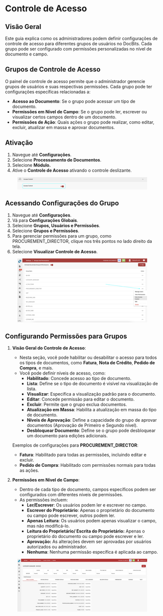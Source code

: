 # Controle de Acesso

## Visão Geral

Este guia explica como os administradores podem definir configurações de controle de acesso para diferentes grupos de usuários no DocBits. Cada grupo pode ser configurado com permissões personalizadas no nível de documento e campo.

## Grupos de Controle de Acesso

O painel de controle de acesso permite que o administrador gerencie grupos de usuários e suas respectivas permissões. Cada grupo pode ter configurações específicas relacionadas a:

* **Acesso ao Documento**: Se o grupo pode acessar um tipo de documento.
* **Permissões em Nível de Campo**: Se o grupo pode ler, escrever ou visualizar certos campos dentro de um documento.
* **Permissões de Ação**: Quais ações o grupo pode realizar, como editar, excluir, atualizar em massa e aprovar documentos.

## Ativação

1. Navegue até **Configurações**.
2. Selecione **Processamento de Documentos**.
3. Selecione **Módulo.**
4. Ative o **Controle de Acesso** ativando o controle deslizante.

<figure><img src="../../../../../.gitbook/assets/Access-Control1.png" alt=""><figcaption></figcaption></figure>

## **Acessando Configurações do Grupo**

1. Navegue até **Configurações**.
2. Vá para **Configurações Globais**.
3. Selecione **Grupos, Usuários e Permissões**.
4. Selecione **Grupos e Permissões**.
5. Para gerenciar permissões para um grupo, como PROCUREMENT\_DIRECTOR, clique nos três pontos no lado direito da tela.
6. Selecione **Visualizar Controle de Acesso**.

<figure><img src="../../../../../.gitbook/assets/Access-Control2.png" alt=""><figcaption></figcaption></figure>

## Configurando Permissões para Grupos

1.  **Visão Geral do Controle de Acesso**:

    * Nesta seção, você pode habilitar ou desabilitar o acesso para todos os tipos de documentos, como **Fatura**, **Nota de Crédito**, **Pedido de Compra**, e mais.
    * Você pode definir níveis de acesso, como:
      * **Habilitado**: Concede acesso ao tipo de documento.
      * **Lista**: Define se o tipo de documento é visível na visualização de lista.
      * **Visualizar**: Especifica a visualização padrão para o documento.
      * **Editar**: Concede permissão para editar o documento.
      * **Excluir**: Permite que o grupo exclua documentos.
      * **Atualização em Massa**: Habilita a atualização em massa do tipo de documento.
      * **Níveis de Aprovação**: Define a capacidade do grupo de aprovar documentos (Aprovação de Primeiro e Segundo nível).
      * **Desbloquear Documento**: Define se o grupo pode desbloquear um documento para edições adicionais.

    Exemplos de configurações para **PROCUREMENT\_DIRECTOR**:

    * **Fatura**: Habilitado para todas as permissões, incluindo editar e excluir.
    * **Pedido de Compra**: Habilitado com permissões normais para todas as ações.
2. **Permissões em Nível de Campo**:
   * Dentro de cada tipo de documento, campos específicos podem ser configurados com diferentes níveis de permissões.
   * As permissões incluem:
     * **Ler/Escrever**: Os usuários podem ler e escrever no campo.
     * **Escrever do Proprietário**: Apenas o proprietário do documento ou campo pode escrever, outros podem ler.
     * **Apenas Leitura**: Os usuários podem apenas visualizar o campo, mas não modificá-lo.
     * **Leitura do Proprietário/ Escrita do Proprietário:** Apenas o proprietário do documento ou campo pode escrever e ler.
     * **Aprovação:** As alterações devem ser aprovadas por usuários autorizados ou administrador.
     * **Nenhuma**: Nenhuma permissão específica é aplicada ao campo.

<figure><img src="../../../../../.gitbook/assets/Access-Control3.png" alt=""><figcaption></figcaption></figure>
